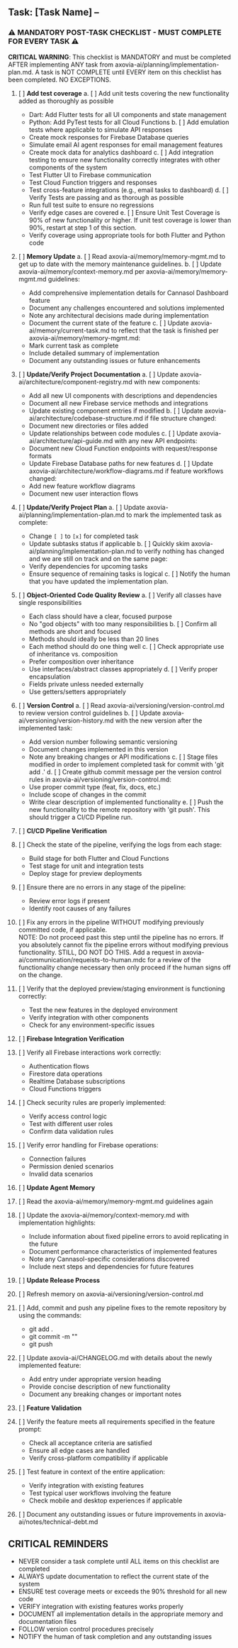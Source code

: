 ## Task: [Task Name] – <Brief Description>

### ⚠️ MANDATORY POST-TASK CHECKLIST - MUST COMPLETE FOR EVERY TASK ⚠️

**CRITICAL WARNING**: This checklist is MANDATORY and must be completed AFTER implementing ANY task from axovia-ai/planning/implementation-plan.md. A task is NOT COMPLETE until EVERY item on this checklist has been completed. NO EXCEPTIONS.

1. [ ] **Add test coverage**
  a. [ ] Add unit tests covering the new functionality added as thoroughly as possible
     - Dart: Add Flutter tests for all UI components and state management
     - Python: Add PyTest tests for all Cloud Functions
  b. [ ] Add emulation tests where applicable to simulate API responses
     - Create mock responses for Firebase Database queries
     - Simulate email AI agent responses for email management features
     - Create mock data for analytics dashboard
  c. [ ] Add integration testing to ensure new functionality correctly integrates with other components of the system
     - Test Flutter UI to Firebase communication
     - Test Cloud Function triggers and responses
     - Test cross-feature integrations (e.g., email tasks to dashboard)
  d. [ ] Verify Tests are passing and as thorough as possible
     - Run full test suite to ensure no regressions
     - Verify edge cases are covered
  e. [ ] Ensure Unit Test Coverage is 90% of new functionality or higher. If unit test coverage is lower than 90%, restart at step 1 of this section.
     - Verify coverage using appropriate tools for both Flutter and Python code

2. [ ] **Memory Update**
  a. [ ] Read axovia-ai/memory/memory-mgmt.md to get up to date with the memory maintenance guidelines.
  b. [ ] Update axovia-ai/memory/context-memory.md per axovia-ai/memory/memory-mgmt.md guidelines:
     - Add comprehensive implementation details for Cannasol Dashboard feature
     - Document any challenges encountered and solutions implemented
     - Note any architectural decisions made during implementation
     - Document the current state of the feature
  c. [ ] Update axovia-ai/memory/current-task.md to reflect that the task is finished per axovia-ai/memory/memory-mgmt.md:
     - Mark current task as complete
     - Include detailed summary of implementation
     - Document any outstanding issues or future enhancements

3. [ ] **Update/Verify Project Documentation**
  a. [ ] Update axovia-ai/architecture/component-registry.md with new components:
     - Add all new UI components with descriptions and dependencies
     - Document all new Firebase service methods and integrations
     - Update existing component entries if modified
  b. [ ] Update axovia-ai/architecture/codebase-structure.md if file structure changed:
     - Document new directories or files added
     - Update relationships between code modules
  c. [ ] Update axovia-ai/architecture/api-guide.md with any new API endpoints:
     - Document new Cloud Function endpoints with request/response formats
     - Update Firebase Database paths for new features
  d. [ ] Update axovia-ai/architecture/workflow-diagrams.md if feature workflows changed:
     - Add new feature workflow diagrams
     - Document new user interaction flows

4. [ ] **Update/Verify Project Plan**
  a. [ ] Update axovia-ai/planning/implementation-plan.md to mark the implemented task as complete:
     - Change `[ ]` to `[x]` for completed task
     - Update subtasks status if applicable
  b. [ ] Quickly skim axovia-ai/planning/implementation-plan.md to verify nothing has changed and we are still on track and on the same page:
     - Verify dependencies for upcoming tasks
     - Ensure sequence of remaining tasks is logical
  c. [ ] Notify the human that you have updated the implementation plan.

5. [ ] **Object-Oriented Code Quality Review**
  a. [ ] Verify all classes have single responsibilities
     - Each class should have a clear, focused purpose
     - No "god objects" with too many responsibilities
  b. [ ] Confirm all methods are short and focused
     - Methods should ideally be less than 20 lines
     - Each method should do one thing well
  c. [ ] Check appropriate use of inheritance vs. composition
     - Prefer composition over inheritance
     - Use interfaces/abstract classes appropriately
  d. [ ] Verify proper encapsulation
     - Fields private unless needed externally
     - Use getters/setters appropriately

6. [ ] **Version Control**
  a. [ ] Read axovia-ai/versioning/version-control.md to review version control guidelines
  b. [ ] Update axovia-ai/versioning/version-history.md with the new version after the implemented task:
     - Add version number following semantic versioning
     - Document changes implemented in this version
     - Note any breaking changes or API modifications
  c. [ ] Stage files modified in order to implement completed task for commit with 'git add .'
  d. [ ] Create github commit message per the version control rules in axovia-ai/versioning/version-control.md:
     - Use proper commit type (feat, fix, docs, etc.)
     - Include scope of changes in the commit
     - Write clear description of implemented functionality
  e. [ ] Push the new functionality to the remote repository with 'git push'. This should trigger a CI/CD Pipeline run.

7. [ ] **CI/CD Pipeline Verification**
  1. [ ] Check the state of the pipeline, verifying the logs from each stage:
     - Build stage for both Flutter and Cloud Functions
     - Test stage for unit and integration tests
     - Deploy stage for preview deployments
  2. [ ] Ensure there are no errors in any stage of the pipeline:
     - Review error logs if present
     - Identify root causes of any failures
  3. [ ] Fix any errors in the pipeline WITHOUT modifying previously committed code, if applicable.  
     NOTE: Do not proceed past this step until the pipeline has no errors. If you absolutely cannot fix the pipeline errors without modifying previous functionality. STILL, DO NOT DO THIS. Add a request in axovia-ai/communication/requeists-to-human.mdc for a review of the functionality change necessary then only proceed if the human signs off on the change.
  4. [ ] Verify that the deployed preview/staging environment is functioning correctly:
     - Test the new features in the deployed environment
     - Verify integration with other components
     - Check for any environment-specific issues

8. [ ] **Firebase Integration Verification**
  1. [ ] Verify all Firebase interactions work correctly:
     - Authentication flows
     - Firestore data operations
     - Realtime Database subscriptions
     - Cloud Functions triggers
  2. [ ] Check security rules are properly implemented:
     - Verify access control logic
     - Test with different user roles
     - Confirm data validation rules
  3. [ ] Verify error handling for Firebase operations:
     - Connection failures
     - Permission denied scenarios
     - Invalid data scenarios

9. [ ] **Update Agent Memory**
  1. [ ] Read the axovia-ai/memory/memory-mgmt.md guidelines again
  2. [ ] Update the axovia-ai/memory/context-memory.md with implementation highlights:
     - Include information about fixed pipeline errors to avoid replicating in the future
     - Document performance characteristics of implemented features
     - Note any Cannasol-specific considerations discovered
     - Include next steps and dependencies for future features

10. [ ] **Update Release Process**
  1. [ ] Refresh memory on axovia-ai/versioning/version-control.md
  2. [ ] Add, commit and push any pipeline fixes to the remote repository by using the commands: 
     - git add .
     - git commit -m "<commit msg per versioning guidelines>"
     - git push
  3. [ ] Update axovia-ai/CHANGELOG.md with details about the newly implemented feature:
     - Add entry under appropriate version heading
     - Provide concise description of new functionality
     - Document any breaking changes or important notes

11. [ ] **Feature Validation**
  1. [ ] Verify the feature meets all requirements specified in the feature prompt:
     - Check all acceptance criteria are satisfied
     - Ensure all edge cases are handled
     - Verify cross-platform compatibility if applicable
  2. [ ] Test feature in context of the entire application:
     - Verify integration with existing features
     - Test typical user workflows involving the feature
     - Check mobile and desktop experiences if applicable
  3. [ ] Document any outstanding issues or future improvements in axovia-ai/notes/technical-debt.md

## CRITICAL REMINDERS

- NEVER consider a task complete until ALL items on this checklist are completed
- ALWAYS update documentation to reflect the current state of the system
- ENSURE test coverage meets or exceeds the 90% threshold for all new code
- VERIFY integration with existing features works properly
- DOCUMENT all implementation details in the appropriate memory and documentation files
- FOLLOW version control procedures precisely
- NOTIFY the human of task completion and any outstanding issues
